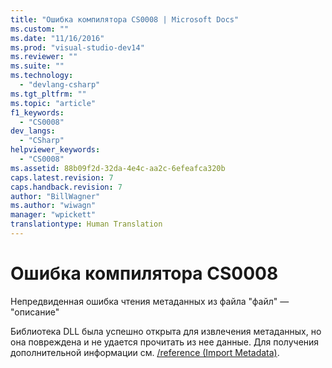 ```yaml
---
title: "Ошибка компилятора CS0008 | Microsoft Docs"
ms.custom: ""
ms.date: "11/16/2016"
ms.prod: "visual-studio-dev14"
ms.reviewer: ""
ms.suite: ""
ms.technology: 
  - "devlang-csharp"
ms.tgt_pltfrm: ""
ms.topic: "article"
f1_keywords: 
  - "CS0008"
dev_langs: 
  - "CSharp"
helpviewer_keywords: 
  - "CS0008"
ms.assetid: 88b09f2d-32da-4e4c-aa2c-6efeafca320b
caps.latest.revision: 7
caps.handback.revision: 7
author: "BillWagner"
ms.author: "wiwagn"
manager: "wpickett"
translationtype: Human Translation
---
```

# Ошибка компилятора CS0008
Непредвиденная ошибка чтения метаданных из файла "файл" — "описание"  
  
 Библиотека DLL была успешно открыта для извлечения метаданных, но она повреждена и не удается прочитать из нее данные. Для получения дополнительной информации см. [\/reference \(Import Metadata\)](../../csharp/language-reference/compiler-options/reference-compiler-option.md).